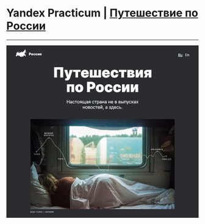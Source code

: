 # Yandex Practicum | [Путешествие по России](https://smolinartem.github.io/russian-travel/)

---

![screenshot](./images/screenshot.jpg)
